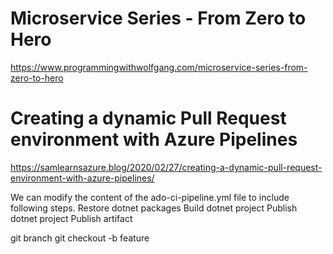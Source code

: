 # Microservice Series - From Zero to Hero
https://www.programmingwithwolfgang.com/microservice-series-from-zero-to-hero

# Creating a dynamic Pull Request environment with Azure Pipelines
https://samlearnsazure.blog/2020/02/27/creating-a-dynamic-pull-request-environment-with-azure-pipelines/

We can modify the content of the ado-ci-pipeline.yml file to include following steps.
Restore dotnet packages
Build dotnet project
Publish dotnet project
Publish artifact



git branch
git checkout -b feature